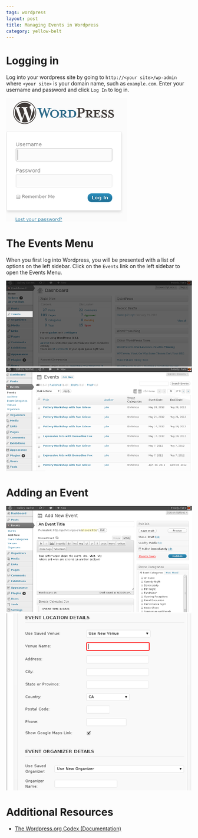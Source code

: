 ```yaml
---
tags: wordpress
layout: post
title: Managing Events in Wordpress
category: yellow-belt
---
```


# Logging in

Log into your wordpress site by going to `http://<your site>/wp-admin` where
`<your site>` is your domain name, such as `example.com`. Enter your username
and password and click `Log In` to log in.

![Wordpress login example](/static/img/wordpress/wp-login.png)

# The Events Menu

When you first log into Wordpress, you will be presented with a list of options
on the left sidebar. Click on the `Events` link on the left sidebar to open the
Events Menu.

![Wordpress event menu link](/static/img/wordpress/wp-admin-event.png)
![Wordpress event menu listing](/static/img/wordpress/wp-admin-event-list.png)

# Adding an Event
![Wordpress add event menu](/static/img/wordpress/wp-admin-event-add.png)
![Wordpress add event location and organizaer](/static/img/wordpress/wp-admin-event-add-locorg.png)



# Additional Resources

* [The Wordpress.org Codex (Documentation)](http://codex.wordpress.org/Main_Page)
